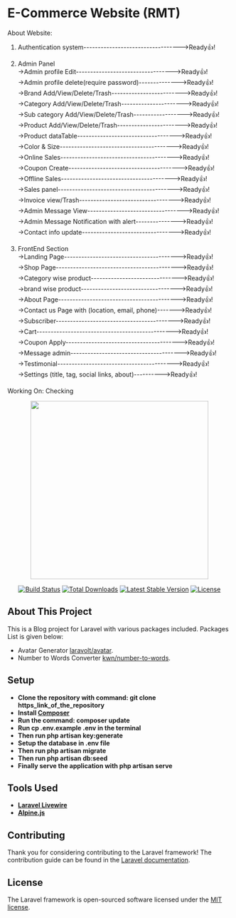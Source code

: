# E-Commerce Website (RMT)

About Website:
1. Authentication system---------------------------------->Ready👍!

2. Admin Panel
<br>->Admin profile Edit---------------------------------->Ready👍!
<br>->Admin profile delete(require password)-------------->Ready👍!
<br>->Brand Add/View/Delete/Trash------------------------->Ready👍!
<br>->Category Add/View/Delete/Trash---------------------->Ready👍!
<br>->Sub category Add/View/Delete/Trash------------------>Ready👍!
<br>->Product Add/View/Delete/Trash----------------------->Ready👍!
<br>->Product dataTable----------------------------------->Ready👍!
<br>->Color & Size---------------------------------------->Ready👍!
<br>->Online Sales---------------------------------------->Ready👍!
<br>->Coupon Create--------------------------------------->Ready👍!
<br>->Offline Sales--------------------------------------->Ready👍!
<br>->Sales panel----------------------------------------->Ready👍!
<br>->Invoice view/Trash---------------------------------->Ready👍!
<br>->Admin Message View---------------------------------->Ready👍!
<br>->Admin Message Notification with alert--------------->Ready👍!
<br>->Contact info update--------------------------------->Ready👍!
 
 3. FrontEnd Section
<br>->Landing Page---------------------------------------->Ready👍!
<br>->Shop Page------------------------------------------->Ready👍!
<br>->Category wise product------------------------------->Ready👍!
<br>->brand wise product---------------------------------->Ready👍!
<br>->About Page------------------------------------------>Ready👍!
<br>->Contact us Page with (location, email, phone)------->Ready👍!
<br>->Subscriber------------------------------------------>Ready👍!
<br>->Cart------------------------------------------------>Ready👍!
<br>->Coupon Apply---------------------------------------->Ready👍!
<br>->Message admin--------------------------------------->Ready👍!
<br>->Testimonial----------------------------------------->Ready👍!
<br>->Settings (title, tag, social links, about)---------->Ready👍!

Working On: Checking






<p align="center"><a href="https://laravel.com" target="_blank"><img src="https://raw.githubusercontent.com/laravel/art/master/logo-lockup/5%20SVG/2%20CMYK/1%20Full%20Color/laravel-logolockup-cmyk-red.svg" width="400"></a></p>

<p align="center">
<a href="https://travis-ci.org/laravel/framework"><img src="https://travis-ci.org/laravel/framework.svg" alt="Build Status"></a>
<a href="https://packagist.org/packages/laravel/framework"><img src="https://img.shields.io/packagist/dt/laravel/framework" alt="Total Downloads"></a>
<a href="https://packagist.org/packages/laravel/framework"><img src="https://img.shields.io/packagist/v/laravel/framework" alt="Latest Stable Version"></a>
<a href="https://packagist.org/packages/laravel/framework"><img src="https://img.shields.io/packagist/l/laravel/framework" alt="License"></a>
</p>

## About This Project

This is a Blog project for Laravel with various packages included.
Packages List is given below:

- Avatar Generator [laravolt/avatar](https://github.com/laravolt/avatar).
- Number to Words Converter [kwn/number-to-words](https://github.com/kwn/number-to-words).


## Setup

- **Clone the repository with command: git clone https_link_of_the_repository**
- **Install [Composer](https://getcomposer.org/download/)**
- **Run the command: composer update**
- **Run cp .env.example .env in the terminal**
- **Then run php artisan key:generate**
- **Setup the database in .env file**
- **Then run php artisan migrate**
- **Then run php artisan db:seed**
- **Finally serve the application with php artisan serve**

## Tools Used

- **[Laravel Livewire](https://laravel-livewire.com/)**
- **[Alpine.js](https://alpinejs.dev/)**

## Contributing

Thank you for considering contributing to the Laravel framework! The contribution guide can be found in the [Laravel documentation](https://laravel.com/docs/contributions).

## License

The Laravel framework is open-sourced software licensed under the [MIT license](https://opensource.org/licenses/MIT).






